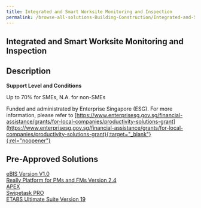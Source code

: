 ```yaml
---
title: Integrated and Smart Worksite Monitoring and Inspection
permalink: /browse-all-solutions-Building-Construction/Integrated-and-Smart-Worksite-Monitoring-and-Inspection
---
```


## Integrated and Smart Worksite Monitoring and Inspection
## Description

**Support Level and Conditions**

Up to 70% for SMEs, N.A. for non-SMEs

Funded and administrated by Enterprise Singapore (ESG). For more information, please refer to
[https://www.enterprisesg.gov.sg/financial-assistance/grants/for-local-companies/productivity-solutions-grant](https://www.enterprisesg.gov.sg/financial-assistance/grants/for-local-companies/productivity-solutions-grant){:target="_blank"}{:rel="noopener"}

## Pre-Approved Solutions

<a href='/productivity-solutions-grant/solutionrepo/solution2292' target='_blank'>eBIS Version V1.0</a><br>
<a href='/productivity-solutions-grant/solutionrepo/solution2296' target='_blank'>Really Platform for PMs and FMs Version 2.4</a><br>
<a href='/productivity-solutions-grant/solutionrepo/solution2337' target='_blank'>APEX</a><br>
<a href='/productivity-solutions-grant/solutionrepo/solution2356' target='_blank'>Swipetask PRO</a><br>
<a href='/productivity-solutions-grant/solutionrepo/solution2402' target='_blank'>ETABS Ultimate Suite Version 19</a><br>

